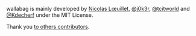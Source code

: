 wallabag is mainly developed by [Nicolas Lœuillet](https://github.com/nicosomb), [@j0k3r](https://github.com/j0k3r), [@tcitworld](https://github.com/tcitworld) and [@Kdecherf](https://github.com/Kdecherf) under the MIT License.

Thank you [to others contributors](https://github.com/wallabag/wallabag/graphs/contributors).
